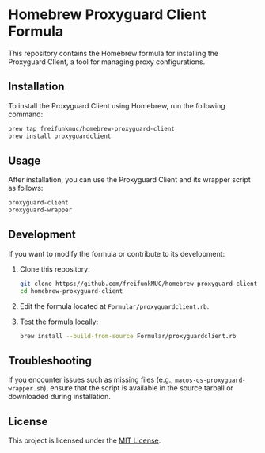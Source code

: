 # Homebrew Proxyguard Client Formula

This repository contains the Homebrew formula for installing the Proxyguard Client, a tool for managing proxy configurations.

## Installation

To install the Proxyguard Client using Homebrew, run the following command:

```bash
brew tap freifunkmuc/homebrew-proxyguard-client
brew install proxyguardclient
```

## Usage

After installation, you can use the Proxyguard Client and its wrapper script as follows:

```bash
proxyguard-client
proxyguard-wrapper
```

## Development

If you want to modify the formula or contribute to its development:

1. Clone this repository:
   ```bash
   git clone https://github.com/freifunkMUC/homebrew-proxyguard-client.git
   cd homebrew-proxyguard-client
   ```

2. Edit the formula located at `Formular/proxyguardclient.rb`.

3. Test the formula locally:
   ```bash
   brew install --build-from-source Formular/proxyguardclient.rb
   ```

## Troubleshooting

If you encounter issues such as missing files (e.g., `macos-os-proxyguard-wrapper.sh`), ensure that the script is available in the source tarball or downloaded during installation.

## License

This project is licensed under the [MIT License](LICENSE).
